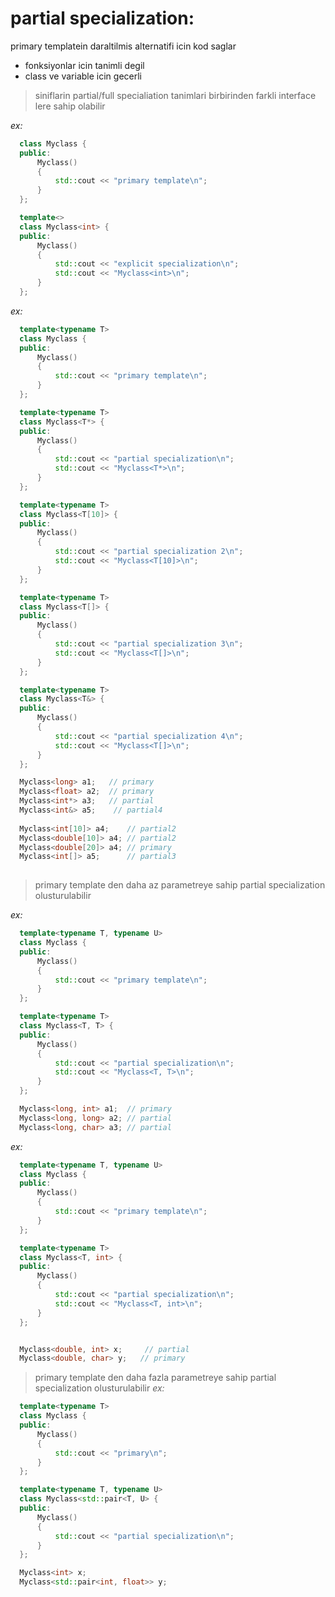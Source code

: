 # partial specialization:
  primary templatein daraltilmis alternatifi icin kod saglar
  - fonksiyonlar icin tanimli degil
  - class ve variable icin gecerli

> siniflarin partial/full specialiation tanimlari birbirinden farkli interface lere sahip olabilir

  _ex:_
  ```cpp
    class Myclass {
    public:
        Myclass()
        {
            std::cout << "primary template\n";
        }
    };

    template<>
    class Myclass<int> {
    public:
        Myclass()
        {
            std::cout << "explicit specialization\n";
            std::cout << "Myclass<int>\n";
        }
    };
  ```


  _ex:_
  ```cpp
    template<typename T>
    class Myclass {
    public:
        Myclass()
        {
            std::cout << "primary template\n";
        }
    };

    template<typename T>
    class Myclass<T*> {
    public:
        Myclass()
        {
            std::cout << "partial specialization\n";
            std::cout << "Myclass<T*>\n";
        }
    };

    template<typename T>
    class Myclass<T[10]> {
    public:
        Myclass()
        {
            std::cout << "partial specialization 2\n";
            std::cout << "Myclass<T[10]>\n";
        }
    };

    template<typename T>
    class Myclass<T[]> {
    public:
        Myclass()
        {
            std::cout << "partial specialization 3\n";
            std::cout << "Myclass<T[]>\n";
        }
    };

    template<typename T>
    class Myclass<T&> {
    public:
        Myclass()
        {
            std::cout << "partial specialization 4\n";
            std::cout << "Myclass<T[]>\n";
        }
    };

    Myclass<long> a1;   // primary
    Myclass<float> a2;  // primary
    Myclass<int*> a3;   // partial
    Myclass<int&> a5;    // partial4
    
    Myclass<int[10]> a4;    // partial2
    Myclass<double[10]> a4; // partial2
    Myclass<double[20]> a4; // primary
    Myclass<int[]> a5;      // partial3
    
  ```

> primary template den daha az parametreye sahip partial specialization olusturulabilir

  _ex:_
  ```cpp
    template<typename T, typename U>
    class Myclass {
    public:
        Myclass()
        {
            std::cout << "primary template\n";
        }
    };

    template<typename T>
    class Myclass<T, T> {
    public:
        Myclass()
        {
            std::cout << "partial specialization\n";
            std::cout << "Myclass<T, T>\n";
        }
    };

    Myclass<long, int> a1;  // primary
    Myclass<long, long> a2; // partial
    Myclass<long, char> a3; // partial
  ```

  _ex:_
  ```cpp
    template<typename T, typename U>
    class Myclass {
    public:
        Myclass()
        {
            std::cout << "primary template\n";
        }
    };

    template<typename T>
    class Myclass<T, int> {
    public:
        Myclass()
        {
            std::cout << "partial specialization\n";
            std::cout << "Myclass<T, int>\n";
        }
    };


    Myclass<double, int> x;     // partial
    Myclass<double, char> y;   // primary
  ```
> primary template den daha fazla parametreye sahip partial specialization olusturulabilir
  _ex:_
  ```cpp
    template<typename T>
    class Myclass {
    public:
        Myclass()
        {
            std::cout << "primary\n";
        }
    };

    template<typename T, typename U>
    class Myclass<std::pair<T, U> {
    public:
        Myclass()
        {
            std::cout << "partial specialization\n";
        }
    };

    Myclass<int> x;
    Myclass<std::pair<int, float>> y;
  ```
